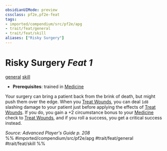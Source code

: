 ```yaml
---
obsidianUIMode: preview
cssclass: pf2e,pf2e-feat
tags:
- imported/compendium/src/pf2e/apg
- trait/feat/general
- trait/feat/skill
aliases: ["Risky Surgery"]
---
```

# Risky Surgery  *Feat 1*  
[general](general.md)  [skill](skill.md)  

- **Prerequisites**: trained in [Medicine](../skills.md#Medicine)

Your surgery can bring a patient back from the brink of death, but might push them over the edge. When you [Treat Wounds](treat-wounds.md), you can deal `1d8` slashing damage to your patient just before applying the effects of [Treat Wounds](treat-wounds.md). If you do, you gain a +2 circumstance bonus to your [Medicine](../skills.md#Medicine) check to [Treat Wounds](treat-wounds.md), and if you roll a success, you get a critical success instead.

*Source: Advanced Player's Guide p. 208*  
%% #imported/compendium/src/pf2e/apg #trait/feat/general #trait/feat/skill %%